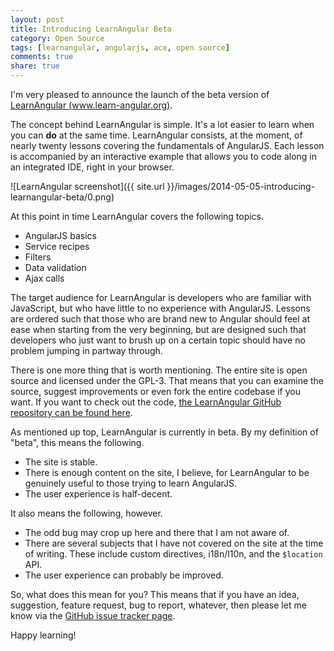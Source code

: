 ```yaml
---
layout: post
title: Introducing LearnAngular Beta
category: Open Source
tags: [learnangular, angularjs, ace, open source]
comments: true
share: true
---
```


I'm very pleased to announce the launch of the beta version of [LearnAngular (www.learn-angular.org)](http://www.learn-angular.org).

The concept behind LearnAngular is simple. It's a lot easier to learn when you can **do** at the same time.  LearnAngular consists, at the moment, of nearly twenty lessons covering the fundamentals of AngularJS. Each lesson is accompanied by an interactive example that allows you to code along in an integrated IDE, right in your browser.

![LearnAngular screenshot]({{ site.url }}/images/2014-05-05-introducing-learnangular-beta/0.png)

At this point in time LearnAngular covers the following topics.

+ AngularJS basics
+ Service recipes
+ Filters
+ Data validation
+ Ajax calls

The target audience for LearnAngular is developers who are familiar with JavaScript, but who have little to no experience with AngularJS. Lessons are ordered such that those who are brand new to Angular should feel at ease when starting from the very beginning, but are designed such that developers who just want to brush up on a certain topic should have no problem jumping in partway through.

There is one more thing that is worth mentioning. The entire site is open source and licensed under the GPL-3. That means that you can examine the source, suggest improvements or even fork the entire codebase if you want. If you want to check out the code, [the LearnAngular GitHub repository can be found here](https://github.com/LeviBotelho/angular-tutorial).

As mentioned up top, LearnAngular is currently in beta. By my definition of "beta", this means the following.

+ The site is stable.
+ There is enough content on the site, I believe, for LearnAngular to be genuinely useful to those trying to learn AngularJS.
+ The user experience is half-decent.

It also means the following, however.

+ The odd bug may crop up here and there that I am not aware of.
+ There are several subjects that I have not covered on the site at the time of writing. These include custom directives, i18n/l10n, and the `$location` API. 
+ The user experience can probably be improved.

So, what does this mean for you? This means that if you have an idea, suggestion, feature request, bug to report, whatever, then please let me know via the [GitHub issue tracker page](https://github.com/LeviBotelho/angular-tutorial/issues).

Happy learning!